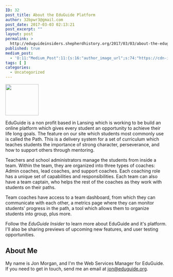 ```yaml
---
ID: 32
post_title: About the EduGuide Platform
author: 32bpwr3@gmail.com
post_date: 2017-03-03 02:13:21
post_excerpt: ""
layout: post
permalink: >
  http://eduguideinsiders.shepherdhistory.org/2017/03/03/about-the-eduguide-platform/
published: true
medium_post:
  - 'O:11:"Medium_Post":11:{s:16:"author_image_url";s:74:"https://cdn-images-1.medium.com/fit/c/200/200/1*wzKD9cB5gHGNjjda4H7V-g.png";s:10:"author_url";s:28:"https://medium.com/@EduGuide";s:11:"byline_name";N;s:12:"byline_email";N;s:10:"cross_link";s:2:"no";s:2:"id";s:12:"8d3c9af1605b";s:21:"follower_notification";s:2:"no";s:7:"license";s:19:"all-rights-reserved";s:14:"publication_id";s:12:"1dee85efe0ab";s:6:"status";s:5:"draft";s:3:"url";s:41:"https://medium.com/@EduGuide/8d3c9af1605b";}'
tags: [ ]
categories:
  - Uncategorized
---
```

<img class="wp-image-33" src="http://eduguideinsiders.shepherdhistory.org/wp-content/uploads/2017/03/word-image.jpg" width="103" height="97" />

EduGuide is a non profit based in Lansing which is working to be build an online platform which gives every student an opportunity to achieve their life long goals. The feature on our site which students most commonly use is called the Path. This is a delivery system for a set of curriculum which teaches students the importance of strong character, perseverance, and how to support others through mentoring.

Teachers and school administrators manage the students from inside a team. Within the team, they are organized into three types of coaches: Admin coaches, lead coaches, and support coaches. Each coaching role has a unique set of capabilities and responsibilities. Each team can also have a team captain, who helps the rest of the coaches as they work with students on their paths.

Team coaches have access to a team dashboard, from which they can communicate with each other, a metrics page where they can monitor students' progress in the path, a tool which allows them to organize students into group, plus more.

Follow the <em>EduGuide Insider</em> to learn more about EduGuide and it's platform. I'll also be sharing previews of upcoming new features, and user testing opportunities.
<h2>About Me</h2>
My name is Jon Morgan, and I'm the Web Services Manager for EduGuide. If you need to get in touch, send me an email at <a href="mailto:jon@eduguide.org">jon@eduguide.org</a>.